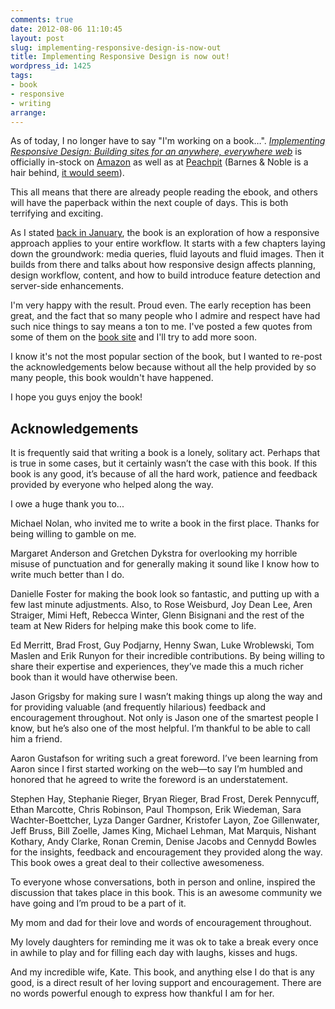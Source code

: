 ```yaml
---
comments: true
date: 2012-08-06 11:10:45
layout: post
slug: implementing-responsive-design-is-now-out
title: Implementing Responsive Design is now out!
wordpress_id: 1425
tags:
- book
- responsive
- writing
arrange: 
---
```


As of today, I no longer have to say "I'm working on a book…". [_Implementing Responsive Design: Building sites for an anywhere, everywhere web_](http://implementingresponsivedesign.com) is officially in-stock on [Amazon](http://www.amazon.com/Implementing-Responsive-Design-Building-everywhere/dp/0321821688/) as well as at [Peachpit](http://www.peachpit.com/store/product.aspx?isbn=0321821688) (Barnes & Noble is a hair behind, [it would seem](http://www.barnesandnoble.com/w/implementing-responsive-design-tim-kadlec/1110854574?ean=9780321821683)).

This all means that there are already people reading the ebook, and others will have the paperback within the next couple of days. This is both terrifying and exciting.

As I stated [back in January](http://timkadlec.com/2012/01/im-writing-a-book/), the book is an exploration of how a responsive approach applies to your entire workflow. It starts with a few chapters laying down the groundwork: media queries, fluid layouts and fluid images. Then it builds from there and talks about how responsive design affects planning, design workflow, content, and how to build introduce feature detection and server-side enhancements.

I'm very happy with the result. Proud even. The early reception has been great, and the fact that so many people who I admire and respect have had such nice things to say means a ton to me. I've posted a few quotes from some of them on the [book site](http://www.implementingresponsivedesign.com/#reviews) and I'll try to add more soon.

I know it's not the most popular section of the book, but I wanted to re-post the acknowledgements below because without all the help provided by so many people, this book wouldn't have happened.

I hope you guys enjoy the book!


## Acknowledgements

It is frequently said that writing a book is a lonely, solitary act. Perhaps that is true in some cases, but it certainly wasn’t the case with this book. If this book is any good, it’s because of all the hard work, patience and feedback provided by everyone who helped along the way.

I owe a huge thank you to...

Michael Nolan, who invited me to write a book in the first place. Thanks for being willing to gamble on me.

Margaret Anderson and Gretchen Dykstra for overlooking my horrible misuse of punctuation and for generally making it sound like I know how to write much better than I do.

Danielle Foster for making the book look so fantastic, and putting up with a few last minute adjustments. Also, to Rose Weisburd, Joy Dean Lee, Aren Straiger, Mimi Heft, Rebecca Winter, Glenn Bisignani and the rest of the team at New Riders for helping make this book come to life.

Ed Merritt, Brad Frost, Guy Podjarny, Henny Swan, Luke Wroblewski, Tom Maslen and Erik Runyon for their incredible contributions. By being willing to share their expertise and experiences, they’ve made this a much richer book than it would have otherwise been.

Jason Grigsby for making sure I wasn’t making things up along the way and for providing valuable (and frequently hilarious) feedback and encouragement throughout. Not only is Jason one of the smartest people I know, but he’s also one of the most helpful. I’m thankful to be able to call him a friend.

Aaron Gustafson for writing such a great foreword. I’ve been learning from Aaron since I first started working on the web—to say I’m humbled and honored that he agreed to write the foreword is an understatement.

Stephen Hay, Stephanie Rieger, Bryan Rieger, Brad Frost, Derek Pennycuff, Ethan Marcotte, Chris Robinson, Paul Thompson, Erik Wiedeman, Sara Wachter-Boettcher, Lyza Danger Gardner, Kristofer Layon, Zoe Gillenwater, Jeff Bruss, Bill Zoelle, James King, Michael Lehman, Mat Marquis, Nishant Kothary, Andy Clarke, Ronan Cremin, Denise Jacobs and Cennydd Bowles for the insights, feedback and encouragement they provided along the way. This book owes a great deal to their collective awesomeness.

To everyone whose conversations, both in person and online, inspired the discussion that takes place in this book. This is an awesome community we have going and I’m proud to be a part of it.

My mom and dad for their love and words of encouragement throughout.

My lovely daughters for reminding me it was ok to take a break every once in awhile to play and for filling each day with laughs, kisses and hugs.

And my incredible wife, Kate. This book, and anything else I do that is any good, is a direct result of her loving support and encouragement. There are no words powerful enough to express how thankful I am for her.